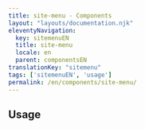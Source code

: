 ```yaml
---
title: site-menu - Components
layout: "layouts/documentation.njk"
eleventyNavigation:
  key: sitemenuEN
  title: site-menu
  locale: en
  parent: componentsEN
translationKey: "sitemenu"
tags: ['sitemenuEN', 'usage']
permalink: /en/components/site-menu/
---
```


## Usage